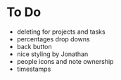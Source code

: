 # To Do

* deleting for projects and tasks
* percentages drop downs
* back button
* nice styling by Jonathan
* people icons and note ownership
* timestamps